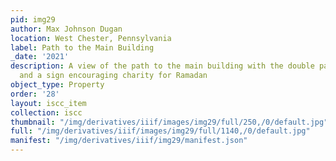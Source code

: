 ```yaml
---
pid: img29
author: Max Johnson Dugan
location: West Chester, Pennsylvania
label: Path to the Main Building
_date: '2021'
description: A view of the path to the main building with the double parking sign
  and a sign encouraging charity for Ramadan
object_type: Property
order: '28'
layout: iscc_item
collection: iscc
thumbnail: "/img/derivatives/iiif/images/img29/full/250,/0/default.jpg"
full: "/img/derivatives/iiif/images/img29/full/1140,/0/default.jpg"
manifest: "/img/derivatives/iiif/img29/manifest.json"
---
```

